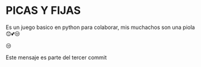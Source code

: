 # PICAS Y FIJAS
Es un juego basico en python para colaborar, mis muchachos son una piola 😊💕😒

😒

Este mensaje es parte del tercer commit
